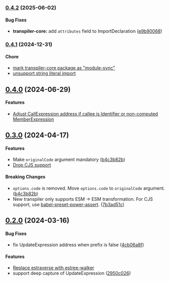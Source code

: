 ### [0.4.2](https://github.com/twada/power-assert-monorepo/releases/tag/transpiler-core-v0.4.2) (2025-06-02)


#### Bug Fixes

* **transpiler-core:** add `attributes` field to ImportDeclaration ([e9b90068](https://github.com/twada/power-assert-monorepo/commit/e9b90068af01af2ab9df47a7819989e8c7565d56))


### [0.4.1](https://github.com/twada/power-assert-monorepo/releases/tag/transpiler-core-v0.4.1) (2024-12-31)

#### Chore

* [mark transpiler-core package as "module-sync"](https://github.com/twada/power-assert-monorepo/commit/5ed2a952df)
* [unsupport string literal import](https://github.com/twada/power-assert-monorepo/pull/18)


## [0.4.0](https://github.com/twada/power-assert-monorepo/releases/tag/transpiler-core-v0.4.0) (2024-06-29)


#### Features

* [Adjust CallExpression address if callee is Identifier or non-computed MemberExpression](https://github.com/twada/power-assert-monorepo/pull/12)


## [0.3.0](https://github.com/twada/power-assert-monorepo/releases/tag/transpiler-core-v0.3.0) (2024-04-17)


#### Features

* Make `originalCode` argument mandatory ([b4c3b82b](https://github.com/twada/power-assert-monorepo/commit/b4c3b82b3ecb257d0f9b5d4254bf5c4010dd7f87))
* [Drop CJS support](https://github.com/twada/power-assert-monorepo/pull/6)


#### Breaking Changes

* `options.code` is removed. Move `options.code` to `originalCode` argument. ([b4c3b82b](https://github.com/twada/power-assert-monorepo/commit/b4c3b82b3ecb257d0f9b5d4254bf5c4010dd7f87))
* New transpiler only supports ESM -> ESM transformation. For CJS support, use [babel-preset-power-assert](https://github.com/power-assert-js/babel-preset-power-assert). ([7b3ad51c](https://github.com/twada/power-assert-monorepo/commit/7b3ad51c74ad267ea31f6ee4b9db8c81bc70d4f2))


## [0.2.0](https://github.com/twada/power-assert-monorepo/releases/tag/transpiler-core-v0.2.0) (2024-03-16)


#### Bug Fixes

  * fix UpdateExpression address when prefix is false ([4cb06a8f](https://github.com/twada/power-assert-monorepo/commit/4cb06a8fa9eb902c0a5c4233ac8f61bcaae01a74))

#### Features

  * [Replace estraverse with estree-walker](https://github.com/twada/power-assert-monorepo/pull/2)
  * support deep capture of UpdateExpression ([2950c026](https://github.com/twada/power-assert-monorepo/commit/2950c02666573cc641a576d4f36995cec5f002c3))
